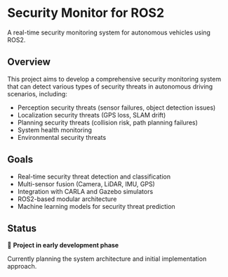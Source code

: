 # Security Monitor for ROS2

A real-time security monitoring system for autonomous vehicles using ROS2.

## Overview

This project aims to develop a comprehensive security monitoring system that can detect various types of security threats in autonomous driving scenarios, including:

- Perception security threats (sensor failures, object detection issues)
- Localization security threats (GPS loss, SLAM drift)
- Planning security threats (collision risk, path planning failures)
- System health monitoring
- Environmental security threats

## Goals

- Real-time security threat detection and classification
- Multi-sensor fusion (Camera, LiDAR, IMU, GPS)
- Integration with CARLA and Gazebo simulators
- ROS2-based modular architecture
- Machine learning models for security threat prediction

## Status

🚧 **Project in early development phase**

Currently planning the system architecture and initial implementation approach.
